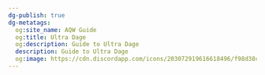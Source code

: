 ```yaml
---
dg-publish: true
dg-metatags:
  og:site_name: AQW Guide
  og:title: Ultra Dage
  og:description: Guide to Ultra Dage
  description: Guide to Ultra Dage
  og:image: https://cdn.discordapp.com/icons/203072919616618496/f98d38c50b06972678eaaa1aa2c0cedf.png
---
```

